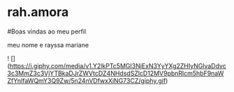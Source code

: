 # rah.amora

#Boas vindas ao meu perfil 

meu nome e rayssa mariane


! [] (https://i.giphy.com/media/v1.Y2lkPTc5MGI3NjExN3YyYXg2ZHIyNGlvaDdvc3c3MmZ3c3VjYTBkaDJrZWVtcDZ4NHdsdSZlcD12MV9pbnRlcm5hbF9naWZfYnlfaWQmY3Q9Zw/5n24nVDfwxXiNG73CZ/giphy.gif)
